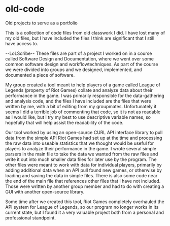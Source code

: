 # old-code
Old projects to serve as a portfolio

This is a collection of code files from old classwork I did. I have lost many of my old files,
but I have included the files I think are significant that I still have access to.

--LoLScribe--
  These files are part of a project I worked on in a course called Software Design and 
  Documentation, where we went over some common software design and workflowtechniques. As 
  part of the course we were divided into groups and we designed, implemented, and 
  documented a piece of software.
  
  My group created a tool meant to help players of a game called League of Legends (property of
  Riot Games) collate and analyze data about their performance in the game. I was primarily
  responsible for the data-gathering and analysis code, and the files I have included are the
  files that were written by me, with a bit of editing from my groupmates. Unfortunately it seems
  I did a terrible job of commenting that code, so it is not as readable as I would like, but I
  try my best to use descriptive variable names, so hopefully that will help assist the
  readability of the code.
  
  Our tool worked by using an open-source CURL API interface library to pull data from the simple
  API Riot Games had set up at the time and processing the raw data into useable statistics that
  we thought would be useful for players to analyze their performance in the game. I wrote
  several simple parsers in the main file to take the data we wanted from the raw files and
  write it out into much smaller data files for later use by the program. The other files were
  meant to work with data for individual players, primarily by adding additional data when an
  API pull found new games, or otherwise by loading and saving the data in simple files. There is
  also some code near the end of the main file that references other files that I have not
  included. Those were written by another group member and had to do with creating a GUI with
  another open-source library.
  
  Some time after we created this tool, Riot Games completely overhauled the API system for League
  of Legends, so our program no longer works in its current state, but I found it a very valuable 
  project both from a personal and professional standpoint.
